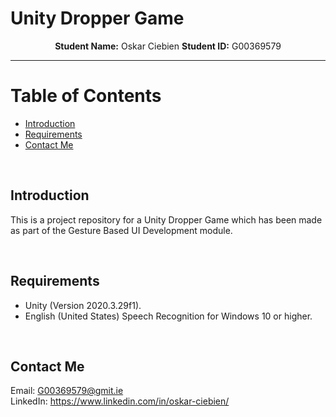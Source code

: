 # Unity Dropper Game

<p align="center">
    <strong>Student Name:</strong> Oskar Ciebien   <strong>Student ID:</strong> G00369579
</p>

---

# Table of Contents

- [Introduction](#introduction)
- [Requirements](#requirements)
- [Contact Me](#contact-me)

<br>

## Introduction

This is a project repository for a Unity Dropper Game which has been made as part of the Gesture Based UI Development module.

<br>

## Requirements

- Unity (Version 2020.3.29f1).
- English (United States) Speech Recognition for Windows 10 or higher.

<br>

## Contact Me

Email: G00369579@gmit.ie
<br>
LinkedIn: https://www.linkedin.com/in/oskar-ciebien/
